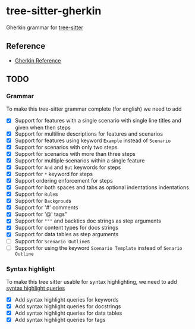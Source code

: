 # tree-sitter-gherkin

Gherkin grammar for [tree-sitter](https://github.com/tree-sitter/tree-sitter)

## Reference

- [Gherkin Reference](https://cucumber.io/docs/gherkin/reference/)

## TODO

### Grammar

To make this tree-sitter grammar complete (for english) we need to add

- [x] Support for features with a single scenario with single line titles and given when then steps
- [x] Support for multiline descriptions for features and scenarios
- [x] Support for features using keyword `Example` instead of `Scenario`
- [x] Support for scenarios with only two steps
- [x] Support for scenarios with more than three steps
- [x] Support for multiple scenarios within a single feature
- [x] Support for `And` and `But` keywords for steps
- [x] Support for `*` keyword for steps
- [x] Support ordering enforcement for steps
- [x] Support for both spaces and tabs as optional indentations indentations
- [x] Support for `Rule`s
- [x] Support for `Backgroud`s
- [x] Support for '#' comments
- [x] Support for '@' tags"
- [x] Support for `"""` and backtics doc strings as step arguments
- [x] Support for content types for docs strings
- [x] Support for data tables as step arguments
- [ ] Support for `Scenario Outline`s
- [ ] Support for using the keyword `Scenario Template` instead of `Senario Outline`

### Syntax highlight

To make this tree sitter usable for syntax highlighting, we need to add [syntax highlight queries](https://tree-sitter.github.io/tree-sitter/syntax-highlighting)

- [x] Add syntax highlight queries for keywords
- [x] Add syntax highlight queries for docstrings
- [x] Add syntax highlight queries for data tables
- [x] Add syntax highlight queries for tags
